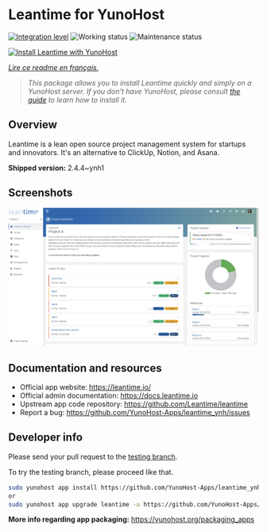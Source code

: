 <!--
N.B.: This README was automatically generated by https://github.com/YunoHost/apps/tree/master/tools/README-generator
It shall NOT be edited by hand.
-->

# Leantime for YunoHost

[![Integration level](https://dash.yunohost.org/integration/leantime.svg)](https://dash.yunohost.org/appci/app/leantime) ![Working status](https://ci-apps.yunohost.org/ci/badges/leantime.status.svg) ![Maintenance status](https://ci-apps.yunohost.org/ci/badges/leantime.maintain.svg)

[![Install Leantime with YunoHost](https://install-app.yunohost.org/install-with-yunohost.svg)](https://install-app.yunohost.org/?app=leantime)

*[Lire ce readme en français.](./README_fr.md)*

> *This package allows you to install Leantime quickly and simply on a YunoHost server.
If you don't have YunoHost, please consult [the guide](https://yunohost.org/#/install) to learn how to install it.*

## Overview

Leantime is a lean open source project management system for startups and innovators. It's an alternative to ClickUp, Notion, and Asana.

**Shipped version:** 2.4.4~ynh1

## Screenshots

![Screenshot of Leantime](./doc/screenshots/ProjectDashboard.png)

## Documentation and resources

* Official app website: <https://leantime.io/>
* Official admin documentation: <https://docs.leantime.io>
* Upstream app code repository: <https://github.com/Leantime/leantime>
* Report a bug: <https://github.com/YunoHost-Apps/leantime_ynh/issues>

## Developer info

Please send your pull request to the [testing branch](https://github.com/YunoHost-Apps/leantime_ynh/tree/testing).

To try the testing branch, please proceed like that.

``` bash
sudo yunohost app install https://github.com/YunoHost-Apps/leantime_ynh/tree/testing --debug
or
sudo yunohost app upgrade leantime -u https://github.com/YunoHost-Apps/leantime_ynh/tree/testing --debug
```

**More info regarding app packaging:** <https://yunohost.org/packaging_apps>
